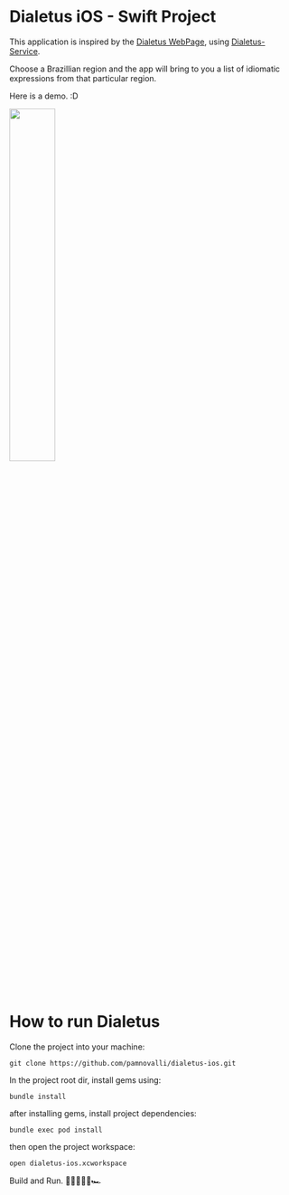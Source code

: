 # Dialetus iOS - Swift Project

This application is inspired by the [Dialetus WebPage](https://github.com/mvfsillva/dialetus), using [Dialetus-Service](https://github.com/mvfsillva/dialetus-service).


Choose a Brazillian region and the app will bring to you a list of idiomatic expressions from that particular region.

Here is a demo. :D

<img src="dialetus.gif" width="40%">

# How to run Dialetus

Clone the project into your machine:

`git clone https://github.com/pamnovalli/dialetus-ios.git`

In the project root dir, install gems using:

`bundle install`

after installing gems, install project dependencies:

`bundle exec pod install`

then open the project workspace:

`open dialetus-ios.xcworkspace`

Build and Run.
 🎉🇧🇷🎊🚀🏎



